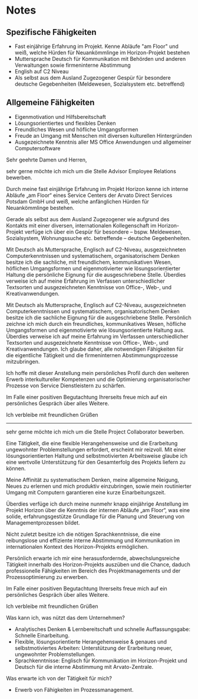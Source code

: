 # Notes

## Spezifische Fähigkeiten

* Fast einjährige Erfahrung im Projekt. Kenne Abläufe "am Floor" und weiß, welche Hürden für Neuankömmlinge im Horizon-Projekt bestehen
* Muttersprache Deutsch für Kommunikation mit Behörden und anderen Verwaltungen sowie firmeninterne Abstimmung
* English auf C2 Niveau 
* Als selbst aus dem Ausland Zugezogener Gespür für besondere deutsche Gegebenheiten (Meldewesen, Sozialsystem etc. betreffend) 

## Allgemeine Fähigkeiten

* Eigenmotivation und Hilfsbereitschaft
* Lösungsorientiertes und flexibles Denken
* Freundliches Wesen und höfliche Umgangsformen
* Freude an Umgang mit Menschen mit diversen kulturellen Hintergründen
* Ausgezeichnete Kenntnis aller MS Office Anwendungen und allgemeiner Computersoftware


Sehr geehrte Damen und Herren,

sehr gerne möchte ich mich um die Stelle Advisor Employee Relations bewerben.

Durch meine fast einjährige Erfahrung im Projekt Horizon kenne ich interne Abläufe „am Floor“ eines Service Centers der Arvato Direct Services Potsdam GmbH und weiß, welche anfänglichen Hürden für Neuankömmlinge bestehen.

Gerade als selbst aus dem Ausland Zugezogener wie aufgrund des Kontakts mit einer diversen, internationalen Kollegenschaft im Horizon-Projekt verfüge ich über ein Gespür für besondere – bspw. Meldewesen, Sozialsystem, Wohnungssuche etc. betreffende – deutsche Gegebenheiten.

Mit Deutsch als Muttersprache, Englisch auf C2-Niveau, ausgezeichneten Computerkenntnissen und systematischem, organisatorischem Denken besitze ich die sachliche, mit freundlichem, kommunikativen Wesen, höflichen Umgangsformen und eigenmotivierter wie lösungsorientierter Haltung die persönliche Eignung für die ausgeschriebene Stelle. Überdies verweise ich auf meine Erfahrung im Verfassen unterschiedlicher Textsorten und ausgezeichneten Kenntnisse von Office-, Web-, und Kreativanwendungen.

Mit Deutsch als Muttersprache, Englisch auf C2-Niveau, ausgezeichneten Computerkenntnissen und systematischem, organisatorischem Denken besitze ich die sachliche Eignung für die ausgeschriebene Stelle. Persönlich zeichne ich mich durch ein freundliches, kommunikatives Wesen, höfliche Umgangsformen und eigenmotivierte wie lösungsorientierte Haltung aus. Überdies verweise ich auf meine Erfahrung im Verfassen unterschiedlicher Textsorten und ausgezeichnete Kenntnisse von Office-, Web-, und Kreativanwendungen. Ich glaube daher, alle notwendigen Fähigkeiten für die eigentliche Tätigkeit und die firmeninternen Abstimmungsprozesse mitzubringen.

Ich hoffe mit dieser Anstellung mein persönliches Profil durch den weiteren Erwerb interkultureller Kompetenzen und die Optimierung organisatorischer Prozesse von Service Dienstleistern zu schärfen.

Im Falle einer positiven Begutachtung Ihrerseits freue mich auf ein persönliches Gespräch über alles Weitere.

Ich verbleibe mit freundlichen Grüßen



---

sehr gerne möchte ich mich um die Stelle Project Collaborator bewerben.

Eine Tätigkeit, die eine flexible Herangehensweise und die Erarbeitung ungewohnter Problemstellungen erfordert, erscheint mir reizvoll. Mit einer lösungsorientierten Haltung und selbstmotivierten Arbeitsweise glaube ich eine wertvolle Unterstützung für den Gesamterfolg des Projekts liefern zu können.

Meine Affinität zu systematischem Denken, meine allgemeine Neigung, Neues zu erlernen und mich produktiv einzubringen, sowie mein routinierter Umgang mit Computern garantieren eine kurze Einarbeitungszeit.

Überdies verfüge ich durch meine nunmehr knapp einjährige Anstellung im Projekt Horizon über die Kenntnis der internen Abläufe „am Floor“, was eine solide, erfahrungsgestütze Grundlage für die Planung und Steuerung von Managementprozessen bildet.

Nicht zuletzt besitze ich die nötigen Sprachkenntnisse, die eine reibungslose und effiziente interne Abstimmung und Kommunikation im internationalen Kontext des Horizon-Projekts ermöglichen.

Persönlich erwarte ich mir eine herasusfordernde, abwechslungsreiche Tätigkeit innerhalb des Horizon-Projekts auszüben und die Chance, daduch professionelle Fähigkeiten im Bereich des Projektmanagements und der Prozessoptimierung zu erwerben.

Im Falle einer positiven Begutachtung Ihrerseits freue mich auf ein persönliches Gespräch über alles Weitere.

Ich verbleibe mit freundlichen Grüßen


Was kann ich, was nützt das dem Unternehmen?

* Analytisches Denken & Lernbereitschaft und schnelle Auffassungsgabe: Schnelle Einarbeitung.
* Flexible, lösungsorientierte Herangehensweise & genaues und selbstmotiviertes Arbeiten: Unterstützung der Erarbeitung neuer, ungewohnter Problemstellungen.
* Sprachkenntnisse: Englisch für Kommunikation im Horizon-Projekt und Deutsch für die interne Abstimmung mit Arvato-Zentrale.

Was erwarte ich von der Tätigkeit für mich?

* Erwerb von Fähigkeiten im Prozessmanagement.

